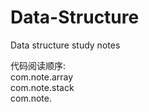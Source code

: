 # Data-Structure
Data structure study notes

代码阅读顺序:
<br>
          com.note.array<br>
          com.note.stack<br>
          com.note.<br>
